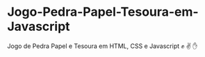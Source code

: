 # Jogo-Pedra-Papel-Tesoura-em-Javascript
Jogo de Pedra Papel e Tesoura em HTML, CSS e Javascript  :fist:  :v:  :raised_hand:
